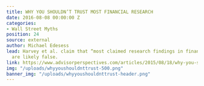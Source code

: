 ```yaml
---
title: WHY YOU SHOULDN’T TRUST MOST FINANCIAL RESEARCH
date: 2016-08-08 00:00:00 Z
categories:
- Wall Street Myths
position: 24
source: external
author: Michael Edesess
lead: Harvey et al. claim that “most claimed research findings in financial economics
  are likely false.
link: https://www.advisorperspectives.com/articles/2015/08/18/why-you-shouldn-t-trust-most-financial-research
img: "/uploads/whyyoushouldnttrust-500.png"
banner_img: "/uploads/whyyoushouldnttrust-header.png"
---
```


